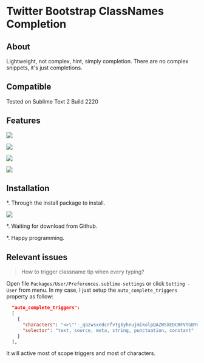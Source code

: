 Twitter Bootstrap ClassNames Completion
======================

## About

Lightweight, not complex, hint, simply completion. There are no complex snippets, it's just completions.

## Compatible

Tested on Sublime Text 2 Build 2220

## Features

![](https://raw.github.com/Pleasurazy/Sublime-Twitter-Bootstrap-ClassNames/master/README/1.jpg)

![](https://raw.github.com/Pleasurazy/Sublime-Twitter-Bootstrap-ClassNames/master/README/2.jpg)

![](https://raw.github.com/Pleasurazy/Sublime-Twitter-Bootstrap-ClassNames/master/README/3.jpg)

![](https://raw.github.com/Pleasurazy/Sublime-Twitter-Bootstrap-ClassNames/master/README/4.jpg)

## Installation

*. Through the install package to install.

![](https://raw.github.com/Pleasurazy/Sublime-Twitter-Bootstrap-ClassNames/master/README/through_package_control_install.jpg)

*. Waiting for download from Github.

*. Happy programming.

## Relevant issues

> How to trigger classname tip when every typing?

Open file `Packages/User/Preferences.sublime-settings` or click `Setting - User` from menu. In my case, I just setup the `auto_complete_triggers` property as follow:

```json
  "auto_complete_triggers":
  [
    {
      "characters": "<>\"'-_qazwsxedcrfvtgbyhnujmikolpQAZWSXEDCRFVTGBYHNUJMIKOLP",
      "selector": "text, source, meta, string, punctuation, constant"
    }
  ],
```

It will active most of scope triggers and most of characters.